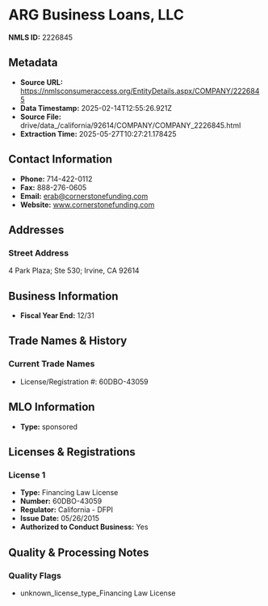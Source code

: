# ARG Business Loans, LLC

**NMLS ID:** 2226845

## Metadata
- **Source URL:** https://nmlsconsumeraccess.org/EntityDetails.aspx/COMPANY/2226845
- **Data Timestamp:** 2025-02-14T12:55:26.921Z
- **Source File:** drive/data_/california/92614/COMPANY/COMPANY_2226845.html
- **Extraction Time:** 2025-05-27T10:27:21.178425

## Contact Information
- **Phone:** 714-422-0112
- **Fax:** 888-276-0605
- **Email:** erab@cornerstonefunding.com
- **Website:** www.cornerstonefunding.com

## Addresses
### Street Address
4 Park Plaza; Ste 530; Irvine, CA 92614

## Business Information
- **Fiscal Year End:** 12/31

## Trade Names & History
### Current Trade Names
- License/Registration #: 60DBO-43059

## MLO Information
- **Type:** sponsored

## Licenses & Registrations

### License 1
- **Type:** Financing Law License
- **Number:** 60DBO-43059
- **Regulator:** California - DFPI
- **Issue Date:** 05/26/2015
- **Authorized to Conduct Business:** Yes

## Quality & Processing Notes
### Quality Flags
- unknown_license_type_Financing Law License
